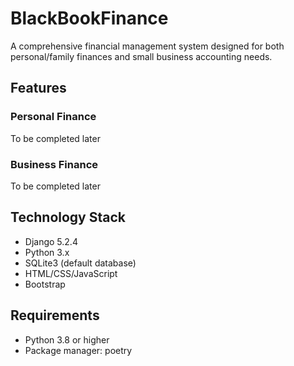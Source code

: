 # BlackBookFinance

A comprehensive financial management system designed for both personal/family finances and small business accounting needs.

## Features

### Personal Finance

To be completed later

### Business Finance

To be completed later

## Technology Stack

- Django 5.2.4
- Python 3.x
- SQLite3 (default database)
- HTML/CSS/JavaScript
- Bootstrap

## Requirements

- Python 3.8 or higher
- Package manager: poetry
